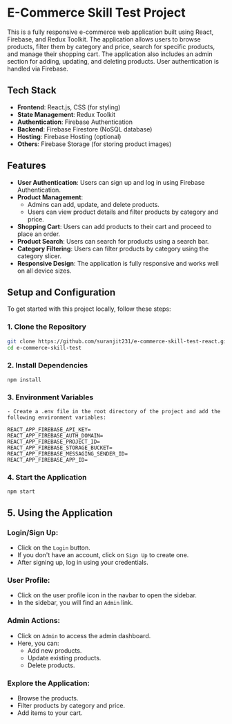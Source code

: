 # E-Commerce Skill Test Project

This is a fully responsive e-commerce web application built using React, Firebase, and Redux Toolkit. The application allows users to browse products, filter them by category and price, search for specific products, and manage their shopping cart. The application also includes an admin section for adding, updating, and deleting products. User authentication is handled via Firebase.

## Tech Stack

- **Frontend**: React.js, CSS (for styling)
- **State Management**: Redux Toolkit
- **Authentication**: Firebase Authentication
- **Backend**: Firebase Firestore (NoSQL database)
- **Hosting**: Firebase Hosting (optional)
- **Others**: Firebase Storage (for storing product images)

## Features

- **User Authentication**: Users can sign up and log in using Firebase Authentication.
- **Product Management**: 
  - Admins can add, update, and delete products.
  - Users can view product details and filter products by category and price.
- **Shopping Cart**: Users can add products to their cart and proceed to place an order.
- **Product Search**: Users can search for products using a search bar.
- **Category Filtering**: Users can filter products by category using the category slicer.
- **Responsive Design**: The application is fully responsive and works well on all device sizes.
  
## Setup and Configuration

To get started with this project locally, follow these steps:

### 1. Clone the Repository

```bash
git clone https://github.com/suranjit231/e-commerce-skill-test-react.git
cd e-commerce-skill-test
```
### 2. Install Dependencies
```
npm install
```
### 3. Environment Variables
    - Create a .env file in the root directory of the project and add the following environment variables:
```
REACT_APP_FIREBASE_API_KEY=
REACT_APP_FIREBASE_AUTH_DOMAIN=
REACT_APP_FIREBASE_PROJECT_ID=
REACT_APP_FIREBASE_STORAGE_BUCKET=
REACT_APP_FIREBASE_MESSAGING_SENDER_ID=
REACT_APP_FIREBASE_APP_ID=
```
### 4. Start the Application
```
npm start
```
## 5. Using the Application

### Login/Sign Up:
- Click on the `Login` button.
- If you don't have an account, click on `Sign Up` to create one.
- After signing up, log in using your credentials.

### User Profile:
- Click on the user profile icon in the navbar to open the sidebar.
- In the sidebar, you will find an `Admin` link.

### Admin Actions:
- Click on `Admin` to access the admin dashboard.
- Here, you can:
  - Add new products.
  - Update existing products.
  - Delete products.

### Explore the Application:
- Browse the products.
- Filter products by category and price.
- Add items to your cart.


